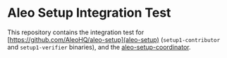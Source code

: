 # Aleo Setup Integration Test

This repository contains the integration test for [https://github.com/AleoHQ/aleo-setup](aleo-setup) (`setup1-contributor` and `setup1-verifier` binaries), and the [aleo-setup-coordinator](https://github.com/AleoHQ/aleo-setup-coordinator/).
